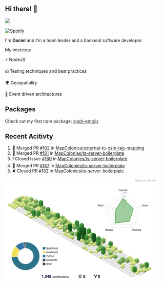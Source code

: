 ## Hi there! 👋

<p>
  <img src="https://github-readme-stats.vercel.app/api?username=syncush&theme=tokyonight">
</p>

[![Spotify](https://novatorem-rust.vercel.app/api/spotify)](https://open.spotify.com/user/syncush)

I'm **Daniel** and I'm a team leader and a backend software developer.

My interests:

⚡ NodeJS

☑️ Testing techniques and best practices

🌍 Geospatiality

🧠 Event driven architectures

## Packages
Check out my first npm package: [slack-emojis](https://www.npmjs.com/package/slack-emojis)

## Recent Acitivty
<!--START_SECTION:activity-->
1. 🎉 Merged PR [#102](https://github.com/MapColonies/external-to-osm-tag-mapping/pull/102) in [MapColonies/external-to-osm-tag-mapping](https://github.com/MapColonies/external-to-osm-tag-mapping)
2. 🎉 Merged PR [#181](https://github.com/MapColonies/ts-server-boilerplate/pull/181) in [MapColonies/ts-server-boilerplate](https://github.com/MapColonies/ts-server-boilerplate)
3. ❗️ Closed issue [#180](https://github.com/MapColonies/ts-server-boilerplate/issues/180) in [MapColonies/ts-server-boilerplate](https://github.com/MapColonies/ts-server-boilerplate)
4. 🎉 Merged PR [#187](https://github.com/MapColonies/ts-server-boilerplate/pull/187) in [MapColonies/ts-server-boilerplate](https://github.com/MapColonies/ts-server-boilerplate)
5. ❌ Closed PR [#182](https://github.com/MapColonies/ts-server-boilerplate/pull/182) in [MapColonies/ts-server-boilerplate](https://github.com/MapColonies/ts-server-boilerplate)
<!--END_SECTION:activity-->

![contrib](./profile-3d-contrib/profile-green-animate.svg)
